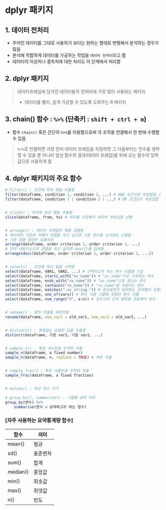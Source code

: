 # dplyr 패키지

## 1. 데이터 전처리

- 주어진 데이터를 그대로 사용하기 보다는 원하는 형태로 변형해서 분석하는 경우가 많음
- 분석에 적합하게 데이터를 가공하는 작업을 `데이터 전처리`라고 함
- 데이터의 이상치나 결측치에 대한 처리도 이 단계에서 처리함



## 2. dplyr 패키지

> 데이터프레임에 담겨진 데이터들의 전처리에 가장 많이 사용되는 패키지
>
> - 데이터를 빨리, 쉽게 가공할 수 있도록 도와주는 R 패키지



## 3. chain() 함수 : `%>%` (단축키 : `shift + ctrl + m`)

- 함수 `chain()` 혹은 간단히 `%>%`를 이용함으로써 각 조작을 연결해서 한 번에 수행할 수 있음

> `%>%`로 연결하면 가장 먼저 데이터 프레임을 지정하면 그 다음부터는 인수를 생략할 수 있을 뿐 아니라 앞선 함수의 결과(데이터 프레임)를 뒤에 오는 함수의 입력 값으로 사용하게 됨



## 4. dplyr 패키지의 주요 함수

```R
# filter() : 조건에 따라 행을 추출함
filter(dataframe, condition 1, condition 2, ...) # AND 조건으로 부분집합 선별 
filter(dataframe, condition 1 | condition 2 | ...) # OR 조건으로 부분집합 선별


# slice() : 위치에 따라 행을 추출함
slice(dataframe, from, to) # 위치를 지정해서 데이터 부분집합 선별


# arrange() : 데이터 프레임의 행을 정렬함
# 여러개의 기준에 의해서 정렬을 하고 싶으면 기준 변수를 순서대로 나열함
# 기본 정렬 옵션은 오름차순
arrange(dataframe, order criterion 1, order criterion 2, ...)
# 만약 내림차순으로 정렬을 하고 싶다면 desc()를 입력함
arrange(desc(dataframe, order criterion 1, order criterion 2, ...))


# select() : 조건에 따라 열을 선택함
select(dataframe, VAR1, VAR2, ...) # 선택하고자 하는 변수 이름을 기입
select(dataframe, starts_with("xx_name")) # "xx_name"으로 시작하는 변수
select(dataframe, ends_with("xx_name")) # "xx_name"으로 끝나는 변수
select(dataframe, contains("xx_name")) # "xx_name"을 포함하는 변수
select(dataframe, matches(".xx_string.")) # 정규표현과 일치하는 문자열이 포함된 변수
select(dataframe, one_of(vars)) # 변수 이름 그룹에 포함된 변수 선별
select(dataframe, num_range("V", a:n)) # 접두사와 숫자 범위를 조합해서 변수


# rename() : 열의 이름을 재정의함
rename(dataframe, new_var1 = old_var1, new_var2 = old_var2, ...)


# distinct() : 중복없는 유일한 값을 추출함
distinct(dataframe, 기준 var1, 기준 var2, ...)


# sample_n() : 특정 개수만큼 무작위 추출
sample_n(dataframe, a fixed number)
smaple_n(dataframe, n, replace = TRUE) # 복원 추출


# sample_frac() : 특정 비율만큼 무작위 추출
sample_frac(dataframe, a fixed fraction)


# mutate() : 파생 변수 추가

# group_by(), summarise() : 그룹별 요약 처리
group_by(변수) %>%
	summarise(변수 = 요약하고자 하는 함수)
```

### [자주 사용하는 요약통계량 함수] <!-- {docsify-ignore} --> 

| 함수     | 의미     |
| -------- | -------- |
| mean()   | 평균     |
| sd()     | 표준편차 |
| sum()    | 합계     |
| median() | 중앙값   |
| min()    | 최솟값   |
| max()    | 최댓값   |
| n()      | 빈도     |

